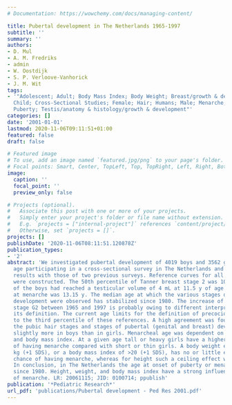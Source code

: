 ```yaml
---
# Documentation: https://wowchemy.com/docs/managing-content/

title: Pubertal development in The Netherlands 1965-1997
subtitle: ''
summary: ''
authors:
- D. Mul
- A. M. Fredriks
- admin
- W. Oostdijk
- S. P. Verloove-Vanhorick
- J. M. Wit
tags:
- '"Adolescent; Adult; Body Mass Index; Body Weight; Breast/growth & development;
  Child; Cross-Sectional Studies; Female; Hair; Humans; Male; Menarche; Netherlands;
  Puberty; Testis/anatomy & histology/growth & development"'
categories: []
date: '2001-01-01'
lastmod: 2020-11-06T09:11:51+01:00
featured: false
draft: false

# Featured image
# To use, add an image named `featured.jpg/png` to your page's folder.
# Focal points: Smart, Center, TopLeft, Top, TopRight, Left, Right, BottomLeft, Bottom, BottomRight.
image:
  caption: ''
  focal_point: ''
  preview_only: false

# Projects (optional).
#   Associate this post with one or more of your projects.
#   Simply enter your project's folder or file name without extension.
#   E.g. `projects = ["internal-project"]` references `content/project/deep-learning/index.md`.
#   Otherwise, set `projects = []`.
projects: []
publishDate: '2020-11-06T08:11:51.120878Z'
publication_types:
- '2'
abstract: 'We investigated pubertal development of 4019 boys and 3562 girls >8 y of
  age participating in a cross-sectional survey in The Netherlands and compared the
  results with those of two previous surveys. Reference curves for all pubertal stages
  were constructed. The 50th percentile of Tanner breast stage 2 was 10.7 y, and 50%
  of the boys had reached a testicular volume of 4 mL at 11.5 y of age. Median age
  at menarche was 13.15 y. The median age at which the various stages of pubertal
  development were observed has stabilized since 1980. The increase of the age at
  stage G2 between 1965 and 1997 is probably owing to different interpretations of
  its definition. The current age limits for the definition of precocious are close
  to the third percentile of these references. A high agreement was found between
  the pubic hair stages and stages of pubertal (genital and breast) development, but
  slightly more in boys than in girls. Menarcheal age was dependent on height, weight,
  and body mass index. At a given age tall or heavy girls have a higher probability
  of having menarche compared with short or thin girls. A body weight exceeding 60
  kg (+1 SDS), or a body mass index of >20 (+1 SDS), has no or little effect on the
  chance of having menarche, whereas for height such a ceiling effect was not observed.
  In conclusion, in The Netherlands the age at onset of puberty or menarche has stabilized
  since 1980. Height, weight, and body mass index have a strong influence on the chance
  of menarche. LR: 20061115; JID: 0100714; ppublish'
publication: '*Pediatric Research*'
url_pdf: 'publications/Pubertal development - Ped Res 2001.pdf'
---
```


